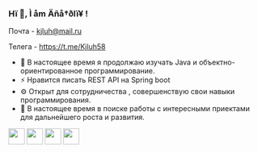 ### Hï 👋, Ì åm Äñå†ðlï¥ !

Почта - kjluh@mail.ru

Телега - https://t.me/Kjluh58

- 🌱  В настоящее время я продолжаю изучать Java и объектно-ориентированное программирование.
- ⚡  Нравится писать REST API на Spring boot
- ⚙️  Открыт для сотрудничества , совершенствую свои навыки программирования.
- 🔭  В настоящее время в поиске работы с интересными приектами для дальнейшего роста и развития. 

<img height="32" width="32" src="https://cdn.jsdelivr.net/npm/simple-icons@v9/icons/docker.svg/red" /> <img height="32" width="32" src="https://cdn.jsdelivr.net/npm/simple-icons@v9/icons/spring.svg" /> <img height="32" width="32" src="https://cdn.jsdelivr.net/npm/simple-icons@v9/icons/postgresql.svg" /> <img height="32" width="32" src="https://cdn.jsdelivr.net/npm/simple-icons@v9/icons/git.svg" />


<!--
**kjluh/kjluh** is a ✨ _special_ ✨ repository because its `README.md` (this file) appears on your GitHub profile.

Here are some ideas to get you started:



- 👯 I’m looking to collaborate on ...
- 🤔 I’m looking for help with ...
- 💬 Ask me about ...
- 📫 How to reach me: ...
- 😄 Pronouns: ...
- ⚡ Fun fact: ...
-->
